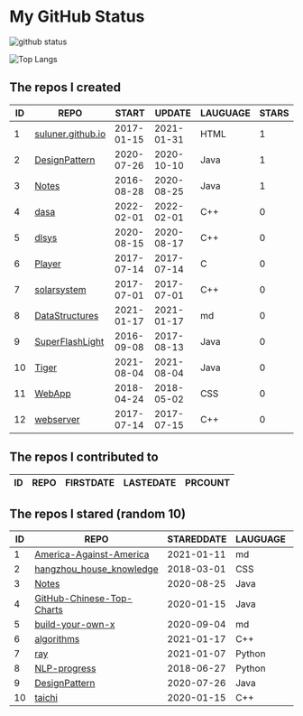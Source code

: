 # My GitHub Status

<img src="https://github-readme-stats-1.yihong0618.vercel.app/api?username=ThaddeusJiang&show_icons=true&&&hide_title=true&count_private=true" alt="github status" />

![Top Langs](https://github-readme-stats-1.yihong0618.vercel.app/api/top-langs/?username=ThaddeusJiang&layout=compact)

<!--START_SECTION:my_github-->
## The repos I created
| ID |                               REPO                                |   START    |   UPDATE   | LAUGUAGE | STARS |
|----|-------------------------------------------------------------------|------------|------------|----------|-------|
|  1 | [suluner.github.io](https://github.com/suluner/suluner.github.io) | 2017-01-15 | 2021-01-31 | HTML     |     1 |
|  2 | [DesignPattern](https://github.com/suluner/DesignPattern)         | 2020-07-26 | 2020-10-10 | Java     |     1 |
|  3 | [Notes](https://github.com/suluner/Notes)                         | 2016-08-28 | 2020-08-25 | Java     |     1 |
|  4 | [dasa](https://github.com/suluner/dasa)                           | 2022-02-01 | 2022-02-01 | C++      |     0 |
|  5 | [dlsys](https://github.com/suluner/dlsys)                         | 2020-08-15 | 2020-08-17 | C++      |     0 |
|  6 | [Player](https://github.com/suluner/Player)                       | 2017-07-14 | 2017-07-14 | C        |     0 |
|  7 | [solarsystem](https://github.com/suluner/solarsystem)             | 2017-07-01 | 2017-07-01 | C++      |     0 |
|  8 | [DataStructures](https://github.com/suluner/DataStructures)       | 2021-01-17 | 2021-01-17 | md       |     0 |
|  9 | [SuperFlashLight](https://github.com/suluner/SuperFlashLight)     | 2016-09-08 | 2017-08-13 | Java     |     0 |
| 10 | [Tiger](https://github.com/suluner/Tiger)                         | 2021-08-04 | 2021-08-04 | Java     |     0 |
| 11 | [WebApp](https://github.com/suluner/WebApp)                       | 2018-04-24 | 2018-05-02 | CSS      |     0 |
| 12 | [webserver](https://github.com/suluner/webserver)                 | 2017-07-14 | 2017-07-15 | C++      |     0 |

## The repos I contributed to
| ID | REPO | FIRSTDATE | LASTEDATE | PRCOUNT |
|----|------|-----------|-----------|---------|

## The repos I stared (random 10)
| ID |                                         REPO                                         | STAREDDATE | LAUGUAGE | LATESTUPDATE |
|----|--------------------------------------------------------------------------------------|------------|----------|--------------|
|  1 | [America-Against-America](https://github.com/zealotCE/America-Against-America)       | 2021-01-11 | md       | 2022-02-27   |
|  2 | [hangzhou_house_knowledge](https://github.com/houshanren/hangzhou_house_knowledge)   | 2018-03-01 | CSS      | 2022-02-27   |
|  3 | [Notes](https://github.com/suluner/Notes)                                            | 2020-08-25 | Java     | 2020-08-25   |
|  4 | [GitHub-Chinese-Top-Charts](https://github.com/GrowingGit/GitHub-Chinese-Top-Charts) | 2020-01-15 | Java     | 2022-02-28   |
|  5 | [build-your-own-x](https://github.com/danistefanovic/build-your-own-x)               | 2020-09-04 | md       | 2022-02-28   |
|  6 | [algorithms](https://github.com/xtaci/algorithms)                                    | 2021-01-17 | C++      | 2022-02-27   |
|  7 | [ray](https://github.com/ray-project/ray)                                            | 2021-01-07 | Python   | 2022-02-27   |
|  8 | [NLP-progress](https://github.com/sebastianruder/NLP-progress)                       | 2018-06-27 | Python   | 2022-02-27   |
|  9 | [DesignPattern](https://github.com/suluner/DesignPattern)                            | 2020-07-26 | Java     | 2020-10-10   |
| 10 | [taichi](https://github.com/taichi-dev/taichi)                                       | 2020-01-15 | C++      | 2022-02-27   |

<!--END_SECTION:my_github-->
